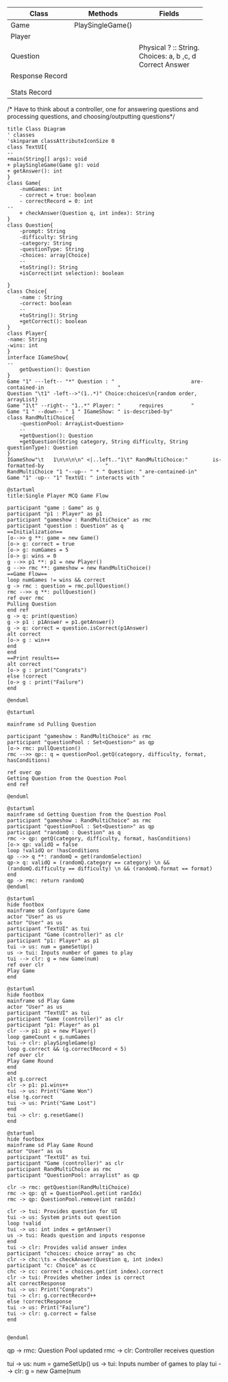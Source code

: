 | Class           | Methods                | Fields                                                              |
|-----------------|------------------------|---------------------------------------------------------------------|
| Game            | PlaySingleGame() <br/> |                                                                     |
| Player          |                        |                                                                     |
| Question        |                        | Physical ? :: String. <br/>Choices: a, b ,c, d <br/> Correct Answer |
| Response Record |                        |                                                                     |
|                 |                        |                                                                     |
|                 |                        |                                                                     |
| Stats Record    |                        |                                                                     |   

/* Have to think about a controller, one for answering questions and processing questions, and choosing/outputting questions*/
```plantuml
title Class Diagram
' classes
'skinparam classAttributeIconSize 0 
class TextUI{
--
+main(String[] args): void
+ playSingleGame(Game g): void
+ getAnswer(): int
}
class Game{
    -numGames: int
    - correct = true: boolean
    - correctRecord = 0: int
--
    + checkAnswer(Question q, int index): String
}
class Question{
    -prompt: String
    -difficulty: String
    -category: String
    -questionType: String
    -choices: array[Choice]
    --
    +toString(): String
    +isCorrect(int selection): boolean
    
}
class Choice{
    -name : String
    -correct: boolean
    --
    +toString(): String
    +getCorrect(): boolean
}
class Player{
-name: String
-wins: int
}
interface IGameShow{
--
    getQuestion(): Question
}
Game "1" ---left-- "*" Question : "                         are-contained-in                        "
Question "\t1" -left-->"(1..*)" Choice:choices\n{random order, arrayList}
Game "1\t" --right-- "1..*" Player: "      requires         "
Game "1 " --down-- " 1 " IGameShow: " is-described-by"
class RandMultiChoice{
    -questionPool: ArrayList<Question>
    --
    +getQuestion(): Question
    +getQuestion(String category, String difficulty, String questionType): Question
}
IGameShow"\t   1\n\n\n\n" <|..left.."1\t" RandMultiChoice:"        is-formatted-by                    "
RandMultiChoice "1 "--up-- " * " Question: " are-contained-in"
Game "1" -up-- "1" TextUI: " interacts with "
```
```plantuml
@startuml
title:Single Player MCQ Game Flow

participant "game : Game" as g
participant "p1 : Player" as p1
participant "gameshow : RandMultiChoice" as rmc
participant "question : Question" as q
==Initialization==
[o-->> g **: game = new Game()
[o-> g: correct = true
[o-> g: numGames = 5
[o-> g: wins = 0
g -->> p1 **: p1 = new Player()
g -->> rmc **: gameshow = new RandMultiChoice()
==Game Flow==
loop numGames != wins && correct
g -> rmc : question = rmc.pullQuestion()
rmc -->> q **: pullQuestion()
ref over rmc
Pulling Question
end ref
g -> q: print(question)
g -> p1 : p1Answer = p1.getAnswer()
g -> q: correct = question.isCorrect(p1Answer)
alt correct
[o-> g : win++
end
end
==Print results==
alt correct
[o-> g : print("Congrats")
else !correct
[o-> g : print("Failure")
end

@enduml

```

```plantuml
@startuml

mainframe sd Pulling Question

participant "gameshow : RandMultiChoice" as rmc
participant "questionPool : Set<Question>" as qp
[o-> rmc: pullQuestion()
rmc -->> qp:: q = questionPool.getQ(category, difficulty, format, hasConditions)

ref over qp
Getting Question from the Question Pool
end ref

@enduml

```

```plantuml
@startuml
mainframe sd Getting Question from the Question Pool
participant "gameshow : RandMultiChoice" as rmc
participant "questionPool : Set<Question>" as qp
participant "randomQ : Question" as q
rmc -> qp: getQ(category, difficulty, format, hasConditions)
[o-> qp: validQ = false
loop !validQ or !hasConditions
qp -->> q **: randomQ = get(randomSelection)
qp-> q: validQ = (randomQ.category == category) \n && (randomQ.difficulty == difficulty) \n && (randomQ.format == format)
end
qp -> rmc: return randomQ 
@enduml
```
```plantuml
@startuml
hide footbox
mainframe sd Configure Game
actor "User" as us
actor "User" as us 
participant "TextUI" as tui 
participant "Game (controller)" as clr 
participant "p1: Player" as p1
tui -> us: num = gameSetUp()
us -> tui: Inputs number of games to play
tui --> clr: g = new Game(num)
ref over clr
Play Game
end
```
```plantuml
@startuml
hide footbox
mainframe sd Play Game
actor "User" as us 
participant "TextUI" as tui 
participant "Game (controller)" as clr 
participant "p1: Player" as p1
clr --> p1: p1 = new Player()
loop gameCount < g.numGames
tui -> clr: playSingleGame(g)
loop g.correct && (g.correctRecord < 5)
ref over clr
Play Game Round
end
end
alt g.correct
clr -> p1: p1.wins++
tui -> us: Print("Game Won")
else !g.correct
tui -> us: Print("Game Lost")
end
tui -> clr: g.resetGame()
end

```
```plantuml
@startuml
hide footbox
mainframe sd Play Game Round
actor "User" as us 
participant "TextUI" as tui 
participant "Game (controller)" as clr
participant RandMultiChoice as rmc
participant "QuestionPool: arraylist" as qp

clr -> rmc: getQuestion(RandMultiChoice)
rmc -> qp: qt = QuestionPool.get(int ranIdx)
rmc -> qp: QuestionPool.remove(int ranIdx)

clr -> tui: Provides question for UI
tui -> us: System prints out question
loop !valid
tui -> us: int index = getAnswer()
us -> tui: Reads question and inputs response
end
tui -> clr: Provides valid answer index
participant "choices: choice array" as chc
clr -> chc:\ts = checkAnswer(Question q, int index)
participant "c: Choice" as cc 
chc -> cc: correct = choices.get(int index).correct
clr -> tui: Provides whether index is correct 
alt correctResponse
tui -> us: Print("Congrats")
tui -> clr: g.correctRecord++ 
else !correctResponse
tui -> us: Print("Failure")
tui -> clr: g.correct = false
end


@enduml
``` 


qp -> rmc: Question Pool updated
rmc -> clr: Controller receives question

tui -> us: num = gameSetUp()
us -> tui: Inputs number of games to play
tui --> clr: g = new Game(num